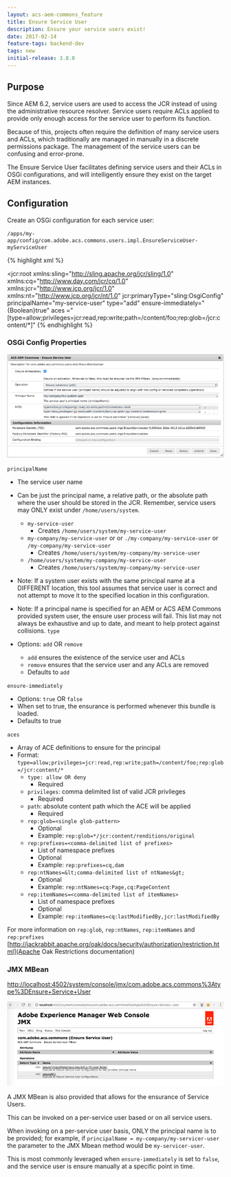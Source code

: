 ```yaml
---
layout: acs-aem-commons_feature
title: Ensure Service User
description: Ensure your service users exist!
date: 2017-02-14
feature-tags: backend-dev 
tags: new
initial-release: 3.8.0
---
```


## Purpose

Since AEM 6.2, service users are used to access the JCR instead of using the administrative resource resolver. Service users require ACLs applied to provide only enough access for the service user to perform its function.

Because of this, projects often require the definition of many service users and ACLs, which traditionally are managed in manually in a discrete permissions package. The management of the service users can be confusing and error-prone.

The Ensure Service User facilitates defining service users and their ACLs in OSGi configurations, and will intelligently ensure they exist on the target AEM instances.

## Configuration

Create an OSGi configuration for each service user:

    /apps/my-app/config/com.adobe.acs.commons.users.impl.EnsureServiceUser-myServiceUser

{% highlight xml %}
<?xml version="1.0" encoding="UTF-8"?>
<jcr:root xmlns:sling="http://sling.apache.org/jcr/sling/1.0" xmlns:cq="http://www.day.com/jcr/cq/1.0"
    xmlns:jcr="http://www.jcp.org/jcr/1.0" xmlns:nt="http://www.jcp.org/jcr/nt/1.0"
    jcr:primaryType="sling:OsgiConfig"
    principalName="my-service-user"
    type="add"
    ensure-immediately="{Boolean}true"
    aces ="[type=allow;privileges=jcr:read,rep:write;path=/content/foo;rep:glob=/jcr:content/*]"
{% endhighlight %}

### OSGi Config Properties

![Ensure Service User - OSGi Config](images/osgi-config.png)

`principalName`

* The service user name
* Can be just the principal name, a relative path, or the absolute path where the user should be stored in the JCR. Remember, service users may ONLY exist under `/home/users/system`.
    * `my-service-user`
      * Creates `/home/users/system/my-service-user`
    * `my-company/my-service-user` or  or `./my-company/my-service-user` or `/my-company/my-service-user`
      * Creates `/home/users/system/my-company/my-service-user`
    * `/home/users/system/my-company/my-service-user`
      * Creates `/home/users/system/my-company/my-service-user`
* Note: If a system user exists with the same principal name at a DIFFERENT location, this tool assumes that service user is correct and not attempt to move it to the specified location in this configuration. 
* Note: If a principal name is specified for an AEM or ACS AEM Commons provided system user, the ensure user process will fail. This list may not always be exhaustive and up to date, and meant to help protect against collisions. 
`type`

* Options: `add` OR `remove`
  * `add` ensures the existence of the service user and ACLs
  * `remove` ensures that the service user and any ACLs are removed
  * Defaults to `add`

`ensure-immediately`

* Options: `true` OR `false`
* When set to true, the ensurance is performed whenever this bundle is loaded.
* Defaults to true

`aces`

* Array of ACE definitions to ensure for the principal
* Format: `type=allow;privileges=jcr:read,rep:write;path=/content/foo;rep:glob=/jcr:content/*`
  * `type: allow OR deny` 
    * Required
  * `privileges`: comma delimited list of valid JCR privileges
    * Required
  * `path`: absolute content path which the ACE will be applied
    * Required
  * `rep:glob=<single glob-pattern>`
    * Optional
    * Example: `rep:glob=*/jcr:content/renditions/original`
  * `rep:prefixes=<comma-delimited list of prefixes>`
    * List of namespace prefixes
    * Optional
    * Example: `rep:prefixes=cq,dam`
  * `rep:ntNames=&lt;comma-delimited list of ntNames&gt;`
    * Optional
    * Example: `rep:ntNames=cq:Page,cq:PageContent`
  * `rep:itemNames=<comma-delimited list of itemNames>`
    * List of namespace prefixes
    * Optional
    * Example: `rep:itemNames=cq:lastModifiedBy,jcr:lastModifiedBy`
    
For more information on `rep:glob`, `rep:ntNames`, `rep:itemNames` and `rep:prefixes` [http://jackrabbit.apache.org/oak/docs/security/authorization/restriction.html](Apache Oak Restrictions documentation)

### JMX MBean

[http://localhost:4502/system/console/jmx/com.adobe.acs.commons%3Atype%3DEnsure+Service+User](http://localhost:4502/system/console/jmx/com.adobe.acs.commons%3Atype%3DEnsure+Service+User)

![Ensure Service User - OSGi Config](images/jmx.png)

A JMX MBean is also provided that allows for the ensurance of Service Users. 

This can be invoked on a per-service user based or on all service users.

When invoking on a per-service user basis, ONLY the principal name is to be provided; for example, if `principalName = my-company/my-servicer-user` the parameter to the JMX Mbean method would be `my-servicer-user`. 

This is most commonly leveraged when `ensure-immediately` is set to `false`, and the service user is ensure manually at a specific point in time. 
